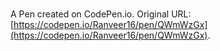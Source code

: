 # 

A Pen created on CodePen.io. Original URL: [https://codepen.io/Ranveer16/pen/QWmWzGx](https://codepen.io/Ranveer16/pen/QWmWzGx).

